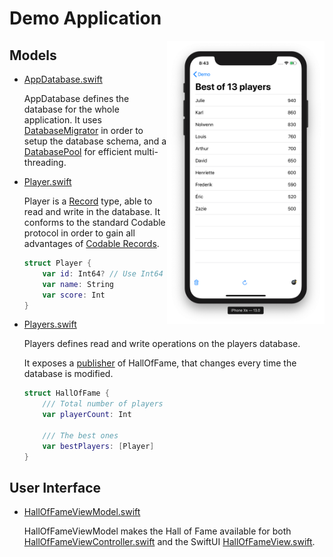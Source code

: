 Demo Application
================

<img align="right" src="https://github.com/groue/GRDBCombine/raw/master/Documentation/Demo/Screenshots/Demo1.png" width="50%">


## Models

- [AppDatabase.swift](GRDBCombineDemo/Models/AppDatabase.swift)
    
    AppDatabase defines the database for the whole application. It uses [DatabaseMigrator](https://github.com/groue/GRDB.swift/blob/master/README.md#migrations) in order to setup the database schema, and a [DatabasePool](https://github.com/groue/GRDB.swift/blob/master/README.md#database-pools) for efficient multi-threading.

- [Player.swift](GRDBCombineDemo/Models/Player.swift)
    
    Player is a [Record](https://github.com/groue/GRDB.swift/blob/master/README.md#records) type, able to read and write in the database. It conforms to the standard Codable protocol in order to gain all advantages of [Codable Records](https://github.com/groue/GRDB.swift/blob/master/README.md#codable-records).
    
    ```swift
    struct Player {
        var id: Int64? // Use Int64 for auto-incremented database ids
        var name: String
        var score: Int
    }
    ```


- [Players.swift](GRDBCombineDemo/Models/Players.swift)
    
    Players defines read and write operations on the players database.
    
    It exposes a [publisher](../../Sources/GRDBCombine/DatabasePublishersValue.swift) of HallOfFame, that changes every time the database is modified.
    
    ```swift
    struct HallOfFame {
        /// Total number of players
        var playerCount: Int
        
        /// The best ones
        var bestPlayers: [Player]
    }
    ```

## User Interface

- [HallOfFameViewModel.swift](GRDBCombineDemo/UI/HallOfFameViewModel.swift)
    
    HallOfFameViewModel makes the Hall of Fame available for both [HallOfFameViewController.swift](GRDBCombineDemo/UI/HallOfFameViewController.swift) and the SwiftUI [HallOfFameView.swift](GRDBCombineDemo/UI/HallOfFameView.swift).
